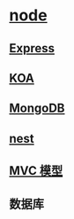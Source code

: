 # [node](./node/node.md)

## [Express](./express/)

## [KOA](./koa/)

## [MongoDB](./mongodb/)

## [nest](./nest/)

## [MVC 模型](./mvc/)

## 数据库
